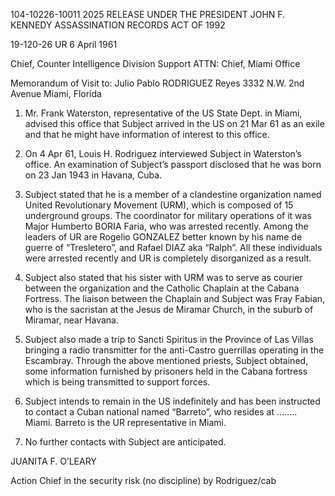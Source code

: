 104-10226-10011 2025 RELEASE UNDER THE PRESIDENT JOHN F. KENNEDY ASSASSINATION RECORDS ACT OF 1992

19-120-26
UR
6 April 1961

Chief, Counter Intelligence Division
Support
ATTN: Chief, Miami Office

Memorandum of Visit to: Julio Pablo RODRIGUEZ Reyes
3332 N.W. 2nd Avenue
Miami, Florida

1. Mr. Frank Waterston, representative of the US State Dept. in Miami,
advised this office that Subject arrived in the US on 21 Mar 61 as an exile
and that he might have information of interest to this office.

2. On 4 Apr 61, Louis H. Rodriguez interviewed Subject in Waterston’s
office. An examination of Subject’s passport disclosed that he was born on
23 Jan 1943 in Havana, Cuba.

3. Subject stated that he is a member of a clandestine organization named
United Revolutionary Movement (URM), which is composed of 15 underground groups. The
coordinator for military operations of it was Major Humberto BORIA Faria, who
was arrested recently. Among the leaders of UR are Rogelio GONZALEZ better
known by his name de guerre of “Tresletero”, and Rafael DIAZ aka “Ralph”. All
these individuals were arrested recently and UR is completely disorganized as
a result.

4. Subject also stated that his sister with URM was to serve as courier
between the organization and the Catholic Chaplain at the Cabana Fortress.
The liaison between the Chaplain and Subject was Fray Fabian, who is the sacristan
at the Jesus de Miramar Church, in the suburb of Miramar, near Havana.

5. Subject also made a trip to Sancti Spiritus in the Province of Las
Villas bringing a radio transmitter for the anti-Castro guerrillas operating
in the Escambray. Through the above mentioned priests, Subject obtained, some
information furnished by prisoners held in the Cabana fortress which is being
transmitted to support forces.

6. Subject intends to remain in the US indefinitely and has been instructed
to contact a Cuban national named “Barreto”, who resides at ........
Miami. Barreto is the UR representative in Miami.

7. No further contacts with Subject are anticipated.

JUANITA F. O’LEARY

Action Chief in the
security risk
(no discipline)
by
Rodriguez/cab
